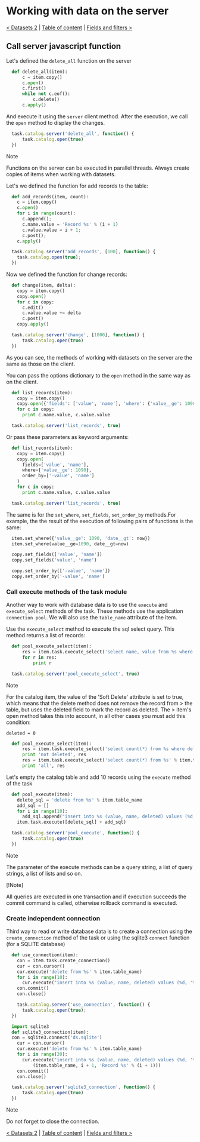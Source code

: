 
# Working with data on the server

[< Datasets 2](datasets2.md) | [Table of content](index.md) | [Fields and filters >](fields_filters.md)

## Call server javascript function

Let's defined the `delete_all` function on the server

``` python
  def delete_all(item):
      c = item.copy()
      c.open()
      c.first()
      while not c.eof():
          c.delete()
      c.apply()
```

And execute it using the `server` client method. After the execution, we call the `open` method to display the changes.

```js
  task.catalog.server('delete_all', function() {
      task.catalog.open(true)
  })
```

> [!Note]
>
> Functions on the server can be executed in parallel threads. Always
> create copies of items when working with datasets.

Let's we defined the function for add records to the table:

```py
  def add_records(item, count):
    c = item.copy()
    c.open()
    for i in range(count):
      c.append();
      c.name.value = 'Record %s' % (i + 1)
      c.value.value = i + 1;
      c.post();
    c.apply()
```

```js
  task.catalog.server('add_records', [100], function() {
    task.catalog.open(true);
  })
```

Now we defined the function for change records:

```py
  def change(item, delta):
    copy = item.copy()
    copy.open()
    for c in copy:
      c.edit()
      c.value.value += delta
      c.post()
    copy.apply()
```  

```js
  task.catalog.server('change', [1000], function() {
      task.catalog.open(true)
  })
```

As you can see, the methods of working with datasets on the server are the same as those on the client.

You can pass the options dictionary to the `open` method in the same way as on the client.

```py
  def list_records(item):
    copy = item.copy()
    copy.open({'fields': ['value', 'name'], 'where': {'value__ge': 1090}, 'order_by': ['-value']})
    for c in copy:
      print c.name.value, c.value.value
```

```js  
  task.catalog.server('list_records', true)
```

Or pass these parameters as keyword arguments:

```py
  def list_records(item):
    copy = item.copy()
    copy.open(
      fields=['value', 'name'], 
      where={'value__ge': 1090}, 
      order_by=['-value', 'name']
    )
    for c in copy:
      print c.name.value, c.value.value
```

```js
  task.catalog.server('list_records', true)
```

The same is for the `set_where`, `set_fields`, `set_order_by` methods.For example, the the result of the execution of following pairs of functions is the same:

```py
  item.set_where({'value__ge': 1090, 'date__gt': now})
  item.set_where(value__ge=1090, date__gt=now)

  copy.set_fields(['value', 'name'])
  copy.set_fields('value', 'name')

  copy.set_order_by(['-value', 'name'])
  copy.set_order_by('-value', 'name')
```

### Call execute methods of the task module

Another way to work with database data is to use the `execute` and `execute_select` methods of the task. These methods use the application `connection pool`. We will also use the `table_name` attribute of the item.

Use the `execute_select` method to execute the sql select query. This method returns a list of records:

```py
  def pool_execute_select(item):
      res = item.task.execute_select('select name, value from %s where deleted = 0' % item.table_name)
      for r in res:
          print r
  ```
  
  ``` javascript
    task.catalog.server('pool_execute_select', true)
  ```

> [!Note]
> For the catalog item, the value of the 'Soft Delete' attribute is set to
> true, which means that the delete method does not remove the record from > the table, but uses the deleted field to mark the record as deleted. The > item's open method takes this into account, in all other cases you must
> add this condition: </br>  
>
> `deleted = 0`

```py
  def pool_execute_select(item):
      res = item.task.execute_select('select count(*) from %s where deleted = 0' % item.table_name)
      print 'not deleted', res
      res = item.task.execute_select('select count(*) from %s' % item.table_name)
      print 'all', res
```

Let's empty the catalog table and add 10 records using the `execute` method of the task

```py
  def pool_execute(item):
    delete_sql = 'delete from %s' % item.table_name
    add_sql = []
    for i in range(10):
      add_sql.append("insert into %s (value, name, deleted) values (%d, '%s', 0)" % (item.table_name, i + 1, 'Record %s' % (i + 1)))
    item.task.execute([delete_sql] + add_sql)
```

```js
  task.catalog.server('pool_execute', function() {
      task.catalog.open(true)
  })
```

> [!Note]
>
> The parameter of the execute methods can be a query string, a list of
> query strings, a list of lists and so on.
>
> [!Note]
>
> All queries are executed in one transaction and if execution succeeds the commit command is called, otherwise rollback command is executed.

### Create independent connection

Third way to read or write database data is to create a connection using
the `create_connection` method of the task or using the sqlite3 `connect` function (for a SQLITE database)

```py
  def use_connection(item):
    con = item.task.create_connection()
    cur = con.cursor()
    cur.execute('delete from %s' % item.table_name)
    for i in range(10):
      cur.execute("insert into %s (value, name, deleted) values (%d, '%s', 0)" % (item.table_name, i + 1, 'Record %s' % (i + 1)))
    con.commit()
    con.close()
```

```js
    task.catalog.server('use_connection', function() {
      task.catalog.open(true);
  })
```

```py
  import sqlite3
  def sqlite3_connection(item):
  con = sqlite3.connect('ds.sqlite')
    cur = con.cursor()
    cur.execute('delete from %s' % item.table_name)
    for i in range(20):
      cur.execute("insert into %s (value, name, deleted) values (%d, '%s', 0)" % 
          (item.table_name, i + 1, 'Record %s' % (i + 1)))
    con.commit()
    con.close()
```  

```js
  task.catalog.server('sqlite3_connection', function() {
      task.catalog.open(true)
  })
```

> [!Note]
> Do not forget to close the connection.

[< Datasets 2](datasets2.md) | [Table of content](index.md) | [Fields and filters >](fields_filters.md)
